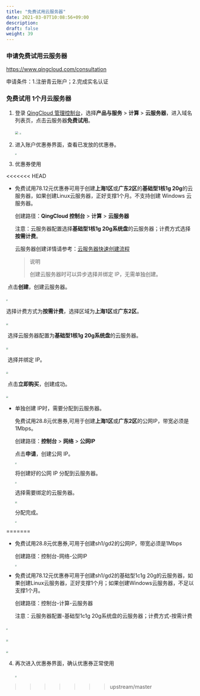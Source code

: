 ```yaml
---
title: "免费试用云服务器"
date: 2021-03-07T10:08:56+09:00
description:
draft: false
weight: 39
---
```


### 申请免费试用云服务器

https://www.qingcloud.com/consultation

申请条件：1.注册青云账户；2.完成实名认证

### 免费试用 1个月云服务器

1. 登录 [QingCloud 管理控制台](https://console.qingcloud.com/login)，选择**产品与服务** > **计算** > **云服务器**，进入域名列表页，点击云服务器**免费试用**。

   <img src="../../_images/free-instance-1.png" style="zoom:50%;" />

   <img src="../../_images/free-instance-2.png" style="zoom:25%;" />

2. 进入账户优惠券界面，查看已发放的优惠券。

   <img src="../../_images/free-instance-3.png" style="zoom:25%;" />

3. 优惠券使用

<<<<<<< HEAD
   - 免费试用78.12元优惠券可用于创建**上海1区**或**广东2区**的**基础型1核1g 20g**的云服务器，如果创建Linux云服务器，正好支撑1个月。不支持创建 Windows 云服务器。

     创建路径：**QingCloud 控制台** > **计算** > **云服务器**

     注意：云服务器配置选择**基础型1核1g 20g系统盘**的云服务器；计费方式选择**按需计费**。

     云服务器创建详情请参考：[云服务器快速创建流程](/compute/vm/quickstart/create_vm/)

     >说明
     >
     >创建云服务器时可以异步选择并绑定 IP，无需单独创建。


   ​		点击**创建**，创建云服务器。

   ​		<img src="../../_images/free-instance-5.png" style="zoom:25%;" />

   ​	 	选择计费方式为**按需计费**，选择区域为**上海1区**或**广东2区**。

   ​		<img src="../../_images/free-instance-6.png" style="zoom:30%;" />

   ​		选择云服务器配置为**基础型1核1g 20g系统盘**的云服务器。

   ​		<img src="../../_images/free-instance-7.png" style="zoom:30%;" />

   ​		 选择并绑定 IP。	

   ​	<img src="../../_images/free-instance-12.png" style="zoom:30%;" />

   ​		点击**立即购买**，创建成功。

   ​		<img src="../../_images/free-instance-9.png" style="zoom:30%;" />

   - 单独创建 IP时，需要分配到云服务器。

     免费试用28.8元优惠券,可用于创建**上海1区**或**广东2区**的公网IP，带宽必须是1Mbps。

     创建路径：**控制台** > **网络** > **公网IP**

     点击**申请**，创建公网 IP。

     <img src="../../_images/free-instance-4.png" style="zoom:25%;" />

     将创建好的公网 IP 分配到云服务器。

     <img src="../../_images/free-instance-8.png" style="zoom:25%;" />

     选择需要绑定的云服务器。

     <img src="../../_images/free-instance-10.png" style="zoom:30%;" />

     分配完成。

     <img src="../../_images/free-instance-11.png" style="zoom:25%;" />
=======
   - 免费试用28.8元优惠券,可用于创建sh1/gd2的公网IP，带宽必须是1Mbps

     创建路径：控制台-网络-公网IP

     <img src="../../_images/free-instance-4.png" style="zoom:25%;" />

   - 免费试用78.12元优惠券可用于创建sh1/gd2的基础型1c1g 20g的云服务器，如果创建Linux云服务器，正好支撑1个月；如果创建Windows云服务器，不足以支撑1个月。

     创建路径：控制台-计算-云服务器

     注意：云服务器配置-基础型1c1g 20g系统盘的云服务器；计费方式-按需计费

   ​		<img src="../../_images/free-instance-5.png" style="zoom:25%;" />

   ​		<img src="../../_images/free-instance-6.png" style="zoom:30%;" />

   ​		<img src="../../_images/free-instance-7.png" style="zoom:30%;" />

  4. 再次进入优惠券界面，确认优惠券正常使用

     ​		<img src="../../_images/free-instance-8.png" style="zoom:25%;" />

     
>>>>>>> upstream/master




